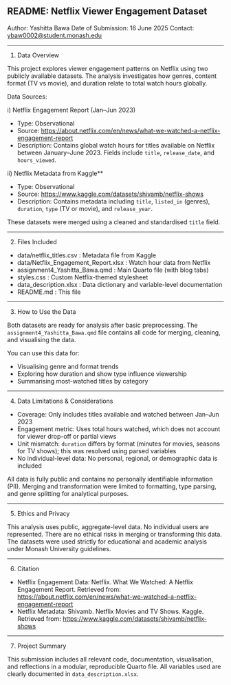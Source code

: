 README: Netflix Viewer Engagement Dataset
------------------------------------------------------------------------

Author: Yashitta Bawa
Date of Submission: 16 June 2025
Contact: ybaw0002@student.monash.edu

------------------------------------------------------------------------

1. Data Overview

This project explores viewer engagement patterns on Netflix using two publicly available datasets. The analysis investigates how genres, content format (TV vs movie), and duration relate to total watch hours globally.

Data Sources:

i) Netflix Engagement Report (Jan–Jun 2023)
  -   Type: Observational
  -   Source: https://about.netflix.com/en/news/what-we-watched-a-netflix-engagement-report
  -   Description: Contains global watch hours for titles available on Netflix between January–June 2023. Fields include `title`, `release_date`, and `hours_viewed`.

ii) Netflix Metadata from Kaggle**
  -   Type: Observational
  -   Source: https://www.kaggle.com/datasets/shivamb/netflix-shows
  -   Description: Contains metadata including `title`, `listed_in` (genres), `duration`, `type` (TV or movie), and `release_year`.

These datasets were merged using a cleaned and standardised `title` field.

------------------------------------------------------------------------

2. Files Included

- data/netflix_titles.csv              : Metadata file from Kaggle
- data/Netflix_Engagement_Report.xlsx  : Watch hour data from Netflix
- assignment4_Yashitta_Bawa.qmd        : Main Quarto file (with blog tabs)
- styles.css                           : Custom Netflix-themed stylesheet
- data_description.xlsx                : Data dictionary and variable-level documentation
- README.md                            : This file

------------------------------------------------------------------------

3. How to Use the Data

Both datasets are ready for analysis after basic preprocessing. The `assignment4_Yashitta_Bawa.qmd` file contains all code for merging, cleaning, and visualising the data.

You can use this data for:

- Visualising genre and format trends
- Exploring how duration and show type influence viewership
- Summarising most-watched titles by category

------------------------------------------------------------------------

4. Data Limitations & Considerations

- Coverage: Only includes titles available and watched between Jan–Jun 2023
- Engagement metric: Uses total hours watched, which does not account for viewer drop-off or partial views
- Unit mismatch: `duration` differs by format (minutes for movies, seasons for TV shows); this was resolved using parsed variables
- No individual-level data: No personal, regional, or demographic data is included

All data is fully public and contains no personally identifiable information (PII). Merging and transformation were limited to formatting, type parsing, and genre splitting for analytical purposes.

------------------------------------------------------------------------

5. Ethics and Privacy

This analysis uses public, aggregate-level data. No individual users are represented. There are no ethical risks in merging or transforming this data. The datasets were used strictly for educational and academic analysis under Monash University guidelines.

------------------------------------------------------------------------

6. Citation

- Netflix Engagement Data: 
  Netflix. What We Watched: A Netflix Engagement Report. 
  Retrieved from: https://about.netflix.com/en/news/what-we-watched-a-netflix-engagement-report
- Netflix Metadata: 
  Shivamb. Netflix Movies and TV Shows. Kaggle. 
  Retrieved from: https://www.kaggle.com/datasets/shivamb/netflix-shows

------------------------------------------------------------------------

7. Project Summary

This submission includes all relevant code, documentation, visualisation, and reflections in a modular, reproducible Quarto file. All variables used are clearly documented in `data_description.xlsx`.
